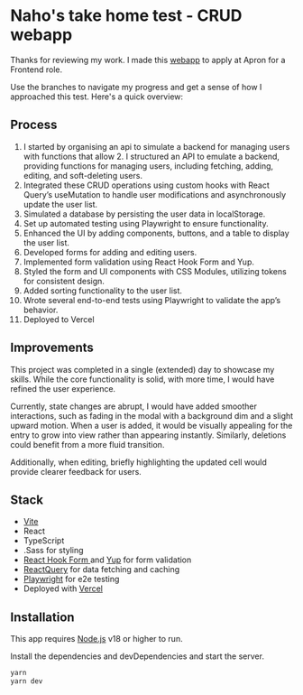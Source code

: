 # Naho's take home test - CRUD webapp

Thanks for reviewing my work.
I made this [webapp](https://apron-naho.vercel.app/) to apply at Apron for a Frontend role.

Use the branches to navigate my progress and get a sense of how I approached this test.
Here's a quick overview:

## Process
1. I started by organising an api to simulate a backend for managing users with functions that allow 2.	I structured an API to emulate a backend, providing functions for managing users, including fetching, adding, editing, and soft-deleting users.
3. Integrated these CRUD operations using custom hooks with React Query’s useMutation to handle user modifications and asynchronously update the user list.
4. Simulated a database by persisting the user data in localStorage.
5. Set up automated testing using Playwright to ensure functionality.
6. Enhanced the UI by adding components, buttons, and a table to display the user list.
7. Developed forms for adding and editing users.
8. Implemented form validation using React Hook Form and Yup.
9. Styled the form and UI components with CSS Modules, utilizing tokens for consistent design.
10. Added sorting functionality to the user list.
11. Wrote several end-to-end tests using Playwright to validate the app’s behavior.
12. Deployed to Vercel

## Improvements
This project was completed in a single (extended) day to showcase my skills.
While the core functionality is solid, with more time, I would have refined the user experience.

Currently, state changes are abrupt, I would have added smoother interactions, such as fading in the modal with a background dim and a slight upward motion. When a user is added, it would be visually appealing for the entry to grow into view rather than appearing instantly. Similarly, deletions could benefit from a more fluid transition.

Additionally, when editing, briefly highlighting the updated cell would provide clearer feedback for users.



## Stack
- [Vite](https://vite.dev/guide/)
- React
- TypeScript
- .Sass for styling
- [React Hook Form ](https://www.react-hook-form.com/) and [Yup](https://github.com/jquense/yup/tree/pre-v1) for form validation
- [ReactQuery](https://tanstack.com/query/latest/docs/framework/react/overview) for data fetching and caching
- [Playwright](https://playwright.dev/) for e2e testing
- Deployed with [Vercel](https://vercel.com/)


## Installation

This app requires [Node.js](https://nodejs.org/) v18 or higher to run.

Install the dependencies and devDependencies and start the server.

```sh
yarn
yarn dev
```